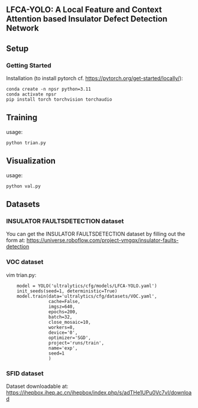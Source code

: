 ## LFCA-YOLO: A Local Feature and Context Attention based Insulator Defect Detection Network


## Setup

### Getting Started
Installation (to install pytorch cf. https://pytorch.org/get-started/locally/):
```shell
conda create -n npsr python=3.11
conda activate npsr
pip install torch torchvision torchaudio
```

## Training


usage:
```shell
python trian.py
```

## Visualization

usage:
```shell
python val.py
```
## Datasets

### INSULATOR FAULTSDETECTION  dataset
You can get the INSULATOR FAULTSDETECTION dataset by filling out the form at:
https://universe.roboflow.com/project-vmgqx/insulator-faults-detection

### VOC dataset
vim trian.py:
```shell
    model = YOLO('ultralytics/cfg/models/LFCA-YOLO.yaml')
    init_seeds(seed=1, deterministic=True)
    model.train(data='ultralytics/cfg/datasets/VOC.yaml',
                cache=False,
                imgsz=640,
                epochs=200,
                batch=32,
                close_mosaic=10,
                workers=8,
                device='0',
                optimizer='SGD',
                project='runs/train',
                name='exp',
                seed=1
                )
```

### SFID dataset
Dataset downloadable at:
https://ihepbox.ihep.ac.cn/ihepbox/index.php/s/adTHe1UPu0Vc7vI/download

